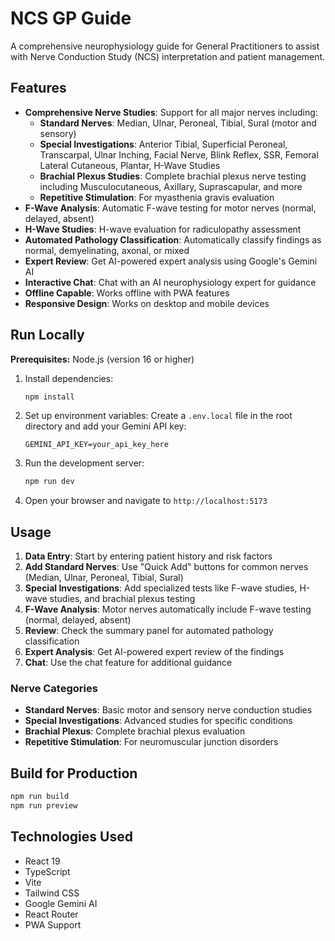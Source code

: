 # NCS GP Guide

A comprehensive neurophysiology guide for General Practitioners to assist with Nerve Conduction Study (NCS) interpretation and patient management.

## Features

- **Comprehensive Nerve Studies**: Support for all major nerves including:
  - **Standard Nerves**: Median, Ulnar, Peroneal, Tibial, Sural (motor and sensory)
  - **Special Investigations**: Anterior Tibial, Superficial Peroneal, Transcarpal, Ulnar Inching, Facial Nerve, Blink Reflex, SSR, Femoral Lateral Cutaneous, Plantar, H-Wave Studies
  - **Brachial Plexus Studies**: Complete brachial plexus nerve testing including Musculocutaneous, Axillary, Suprascapular, and more
  - **Repetitive Stimulation**: For myasthenia gravis evaluation
- **F-Wave Analysis**: Automatic F-wave testing for motor nerves (normal, delayed, absent)
- **H-Wave Studies**: H-wave evaluation for radiculopathy assessment
- **Automated Pathology Classification**: Automatically classify findings as normal, demyelinating, axonal, or mixed
- **Expert Review**: Get AI-powered expert analysis using Google's Gemini AI
- **Interactive Chat**: Chat with an AI neurophysiology expert for guidance
- **Offline Capable**: Works offline with PWA features
- **Responsive Design**: Works on desktop and mobile devices

## Run Locally

**Prerequisites:** Node.js (version 16 or higher)

1. Install dependencies:
   ```bash
   npm install
   ```

2. Set up environment variables:
   Create a `.env.local` file in the root directory and add your Gemini API key:
   ```
   GEMINI_API_KEY=your_api_key_here
   ```

3. Run the development server:
   ```bash
   npm run dev
   ```

4. Open your browser and navigate to `http://localhost:5173`

## Usage

1. **Data Entry**: Start by entering patient history and risk factors
2. **Add Standard Nerves**: Use "Quick Add" buttons for common nerves (Median, Ulnar, Peroneal, Tibial, Sural)
3. **Special Investigations**: Add specialized tests like F-wave studies, H-wave studies, and brachial plexus testing
4. **F-Wave Analysis**: Motor nerves automatically include F-wave testing (normal, delayed, absent)
5. **Review**: Check the summary panel for automated pathology classification
6. **Expert Analysis**: Get AI-powered expert review of the findings
7. **Chat**: Use the chat feature for additional guidance

### Nerve Categories

- **Standard Nerves**: Basic motor and sensory nerve conduction studies
- **Special Investigations**: Advanced studies for specific conditions
- **Brachial Plexus**: Complete brachial plexus evaluation
- **Repetitive Stimulation**: For neuromuscular junction disorders

## Build for Production

```bash
npm run build
npm run preview
```

## Technologies Used

- React 19
- TypeScript
- Vite
- Tailwind CSS
- Google Gemini AI
- React Router
- PWA Support
